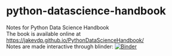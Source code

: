# python-datascience-handbook
Notes for Python Data Science Handbook  
The book is available online at https://jakevdp.github.io/PythonDataScienceHandbook/  
Notes are made interactive through blinder: [![Binder](https://mybinder.org/badge.svg)](https://mybinder.org/v2/gh/ZhuokunDing/python-datascience-handbook/master)
